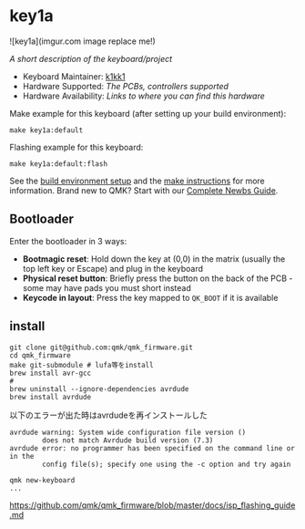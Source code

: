 # key1a

![key1a](imgur.com image replace me!)

*A short description of the keyboard/project*

* Keyboard Maintainer: [k1kk1](https://github.com/k1kk1)
* Hardware Supported: *The PCBs, controllers supported*
* Hardware Availability: *Links to where you can find this hardware*

Make example for this keyboard (after setting up your build environment):

    make key1a:default

Flashing example for this keyboard:

    make key1a:default:flash

See the [build environment setup](https://docs.qmk.fm/#/getting_started_build_tools) and the [make instructions](https://docs.qmk.fm/#/getting_started_make_guide) for more information. Brand new to QMK? Start with our [Complete Newbs Guide](https://docs.qmk.fm/#/newbs).

## Bootloader

Enter the bootloader in 3 ways:

* **Bootmagic reset**: Hold down the key at (0,0) in the matrix (usually the top left key or Escape) and plug in the keyboard
* **Physical reset button**: Briefly press the button on the back of the PCB - some may have pads you must short instead
* **Keycode in layout**: Press the key mapped to `QK_BOOT` if it is available

## install

```shell
git clone git@github.com:qmk/qmk_firmware.git
cd qmk_firmware
make git-submodule # lufa等をinstall
brew install avr-gcc 
# 
brew uninstall --ignore-dependencies avrdude
brew install avrdude
```

以下のエラーが出た時はavrdudeを再インストールした
```shell
avrdude warning: System wide configuration file version ()
        does not match Avrdude build version (7.3)
avrdude error: no programmer has been specified on the command line or in the
        config file(s); specify one using the -c option and try again

```

```
qmk new-keyboard
...
```


https://github.com/qmk/qmk_firmware/blob/master/docs/isp_flashing_guide.md
